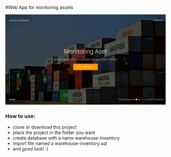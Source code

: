 #Web App for monitoring assets

![Image warehouse](assets/img/landing_page.png)

### How to use:
- clone or download this project
- place the project in the folder you want
- create database with a name warehouse-inventory
- import file named a warehouse-inventory.sql
- and good luck! :)
